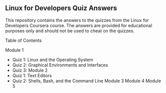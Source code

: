 ## Linux for Developers Quiz Answers

This repository contains the answers to the quizzes from the Linux for Developers Coursera course. The answers are provided for educational purposes only and should not be used to cheat on the quizzes.

Table of Contents

Module 1
   - Quiz 1: Linux and the Operating System
   - Quiz 2: Graphical Environments and Interfaces
   - Quiz 3: 
Module 2
   - Quiz 1: Text Editors
   - Quiz 2: Shells, Bash, and the Command Line
Module 3
Module 4
Module 5

